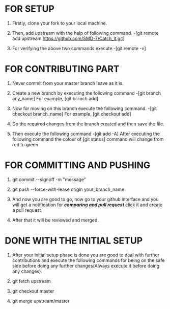 # FOR SETUP

1. Firstly, clone your fork to your local machine.

2. Then, add upstream with the help of following command.
    -[git remote add upstream https://github.com/SMD-7/Catch_it.git]

3. For verifying the above two commands execute
    -[git remote -v]

# FOR CONTRIBUTING PART

1. Never commit from your master branch leave as it is.

2. Create a new branch by executing the following command
    -[git branch any_name]
    For example, [git branch add]

3. Now for moving on this branch execute the following command.
    -[git checkout branch_name]
    For example, [git checkout add]

4. Do the required changes from the branch created and then save the file.

5. Then execute the following command 
    -[git add -A]
After executing the following command the colour of [git status] command will change from red to green

# FOR COMMITTING AND PUSHING

1. git commit --signoff -m "message"

2. git push --force-with-lease origin your_branch_name

3. And now you are good to go, now go to your github interface and you will get a notification for ***comparing and pull request*** click it and create a pull request.

4. After that it will be reviewed and merged.

# DONE WITH THE INITIAL SETUP

1. After your initial setup phase is done you are good to deal with further contributions and execute the following commands for being on the safe side before doing any further changes(Always execute it before doing any changes).

2. git fetch upstream

3. git checkout master

4. git merge upstream/master
